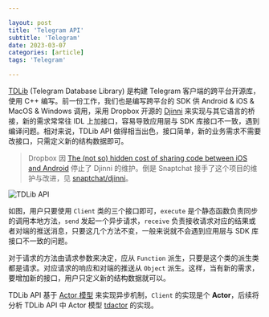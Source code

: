 ```yaml
---

layout: post
title: 'Telegram API'
subtitle: 'Telegram'
date: 2023-03-07
categories: [article]
tags: 'Telegram' 

---
```


[TDLib](https://github.com/tdlib/td) (Telegram Database Library) 是构建 Telegram 客户端的跨平台开源库，使用 C++ 编写。前一份工作，我们也是编写跨平台的 SDK 供 Android & iOS & MacOS & Windows 调用，采用 Dropbox 开源的 [Djinni](https://github.com/dropbox/djinni) 来实现与其它语言的桥接，新的需求常常往 IDL 上加接口，容易导致应用层与 SDK 库接口不一致，遇到编译问题。相对来说，TDLib API 做得相当出色，接口简单，新的业务需求不需要改接口，只需定义新的结构数据即可。

> Dropbox 因 [The (not so) hidden cost of sharing code between iOS and Android](https://dropbox.tech/mobile/the-not-so-hidden-cost-of-sharing-code-between-ios-and-android) 停止了 Djinni 的维护。倒是 Snaptchat 接手了这个项目的维护与改进，见 [snaptchat/djinni](https://github.com/Snapchat/djinni)。

![TDLib API](https://www.plantuml.com/plantuml/svg/dLDHInmn47xFhnWeY8hdGrlw8CTY4Lg4YjRw7hBPyIurcvp9n2hs_dkpc-IoHvUsT9_2DpFVVFFDxBaduIZqcZ7HUd924jpfw_OxniURBsgrfiyEqS0hW_WfG-_USe8L4bVTuH7RJkhcghPinxRykLZad4dHfs0aAMl-N5Qo68jb8QAt-1ZGpqaCKUE7zvp0fPIeSyJjICStv9Q5hO7xmhjbXV7uzBIPw-StrdZyluPfb2P3iLcXIzsAAL8Bx-4gQ5AN_KQF_4zMTU3HT8SNMg6Xomxa-8XjJeeD4QpDJwgd6JnYaMW15zR8u5oi_IRNs0MD3kGEuxw0VCocjKFHGKKJa88V9Lbt_SCiHx5tNGFzyE2Kuw-U12cvXJ1U39GUAiQtPT2xxXObgYTqoSbgialuOMT3gn58zMW3dK1hhOPxPtlU2oDMw8w6kaXq8RHkXNneG4QHX5ncOCQrqOr1vDN6onkhjOWzlWOCk2m26eZjDe7uum3pd1z7sSS7FrwuD9Gpahuidcih7oRJ9Y4pUyqxhClwcn5vd_LGilagFfFzrTd2a9UQja5TNiH4q_5YqLJ6i-mZj2yLl8dJ_LPIMvr1BvHkxVF-n3D_JBcEEYS-emo4EoyE3gQdE-TMpVYNqzdjV28_sLLCWE57pEHdi0mUcscayE-7aWMLCqRNLdSDt5i71dSxPUmyQW-zPhy0)

如图，用户只要使用 `Client` 类的三个接口即可，`execute` 是个静态函数负责同步的调用本地方法，`send` 发起一个异步请求，`receive` 负责接收请求对应的结果或者对端的推送消息，只要这几个方法不变，一般来说就不会遇到应用层与 SDK 库接口不一致的问题。

对于请求的方法由请求参数来决定，应从 `Function` 派生，只要是这个类的派生类都是请求。对应请求的响应和对端的推送从 `Object` 派生。这样，当有新的需求，要增加新的接口，用户只定义新的结构数据就可以。

TDLib API 基于 [Actor 模型](https://www.brianstorti.com/the-actor-model/) 来实现异步机制，`Client` 的实现是个 **Actor**，后续将分析 TDLib API 中 Actor 模型 [tdactor](https://github.com/tdlib/td/tree/master/tdactor) 的实现。